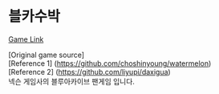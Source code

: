 # 블카수박
[Game Link](https://will-kor.github.io/bluesuika)

[Original game source]  
[Reference 1] (https://github.com/choshinyoung/watermelon)<br/>
[Reference 2] (https://github.com/liyupi/daxigua)
  <br/>넥슨 게임사의 블루아카이브 팬게임 입니다.
